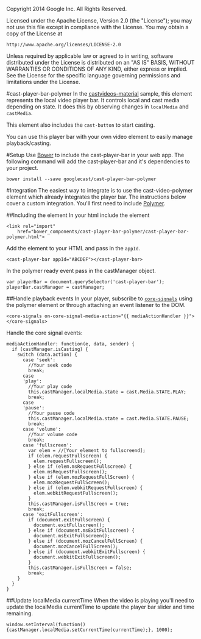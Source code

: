 Copyright 2014 Google Inc. All Rights Reserved.

Licensed under the Apache License, Version 2.0 (the "License");
you may not use this file except in compliance with the License.
You may obtain a copy of the License at

    http://www.apache.org/licenses/LICENSE-2.0

Unless required by applicable law or agreed to in writing, software
distributed under the License is distributed on an "AS IS" BASIS,
WITHOUT WARRANTIES OR CONDITIONS OF ANY KIND, either express or implied.
See the License for the specific language governing permissions and
limitations under the License.

#cast-player-bar-polymer
In the [castvideos-material](https://github.com/googlecast/CastVideos-material) sample, this 
element represents the local video player bar.  It controls local and cast media depending on state.  It does this by observing changes in `localMedia` and `castMedia`.

This element also includes the `cast-button` to start casting.

You can use this player bar with your own video element to easily manage playback/casting.

#Setup
Use [Bower](http://bower.io/) to include the cast-player-bar in your web app.  The following 
command will add the cast-player-bar and it's dependencies to your project.

    bower install --save googlecast/cast-player-bar-polymer

#Integration
The easiest way to integrate is to use the cast-video-polymer element which already integrates the player bar.  The instructions below cover a custom integration.  You'll first need to include [Polymer](https://www.polymer-project.org/0.5/docs/start/getting-the-code.html).

##Including the element
In your html include the element

    <link rel="import"
        href="bower_components/cast-player-bar-polymer/cast-player-bar-polymer.html">

Add the element to your HTML and pass in the `appId`.

    <cast-player-bar appId="ABCDEF"></cast-player-bar>

In the polymer ready event pass in the castManager object.

    var playerBar = document.querySelector('cast-player-bar');
    playerBar.castManager = castManager;

##Handle playback events
In your player, subscribe to [`core-signals`](https://github.com/Polymer/core-signals) using the polymer element or through attaching an event listener to the DOM.

    <core-signals on-core-signal-media-action="{{ mediaActionHandler }}"></core-signals>
    
Handle the core signal events:

    mediaActionHandler: function(e, data, sender) {
      if (castManager.isCasting) {
        switch (data.action) {
          case 'seek':
            //Your seek code
            break;
          case
          'play':
            //Your play code
            this.castManager.localMedia.state = cast.Media.STATE.PLAY;
            break;
          case
          'pause':
            //Your pause code
            this.castManager.localMedia.state = cast.Media.STATE.PAUSE;
            break;
          case 'volume':
            //Your volume code
            break;
          case 'fullscreen':
            var elem = //[Your element to fullscreend];
            if (elem.requestFullscreen) {
              elem.requestFullscreen();
            } else if (elem.msRequestFullscreen) {
              elem.msRequestFullscreen();
            } else if (elem.mozRequestFullScreen) {
              elem.mozRequestFullScreen();
            } else if (elem.webkitRequestFullscreen) {
              elem.webkitRequestFullscreen();
            }
            this.castManager.isFullScreen = true;
            break;
          case 'exitFullscreen':
            if (document.exitFullscreen) {
              document.exitFullscreen();
            } else if (document.msExitFullscreen) {
              document.msExitFullscreen();
            } else if (document.mozCancelFullScreen) {
              document.mozCancelFullScreen();
            } else if (document.webkitExitFullscreen) {
              document.webkitExitFullscreen();
            }
            this.castManager.isFullScreen = false;
            break;
        }
      }
    }
    
##Update localMedia currentTime
When the video is playing you'll need to update the localMedia currentTime to update the player bar slider and time remaining.

    window.setInterval(function() {castManager.localMedia.setCurrentTime(currentTime);}, 1000);
